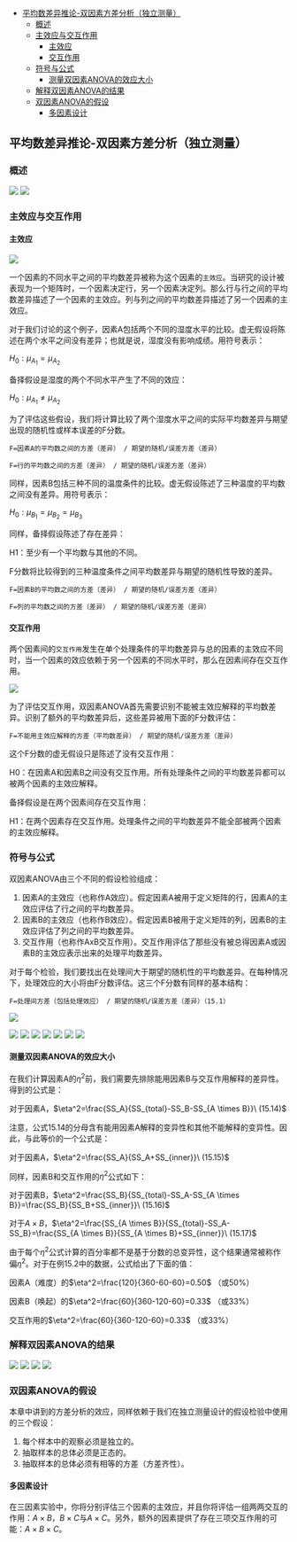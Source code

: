 - [平均数差异推论-双因素方差分析（独立测量）](#%e5%b9%b3%e5%9d%87%e6%95%b0%e5%b7%ae%e5%bc%82%e6%8e%a8%e8%ae%ba-%e5%8f%8c%e5%9b%a0%e7%b4%a0%e6%96%b9%e5%b7%ae%e5%88%86%e6%9e%90%e7%8b%ac%e7%ab%8b%e6%b5%8b%e9%87%8f)
  - [概述](#%e6%a6%82%e8%bf%b0)
  - [主效应与交互作用](#%e4%b8%bb%e6%95%88%e5%ba%94%e4%b8%8e%e4%ba%a4%e4%ba%92%e4%bd%9c%e7%94%a8)
    - [主效应](#%e4%b8%bb%e6%95%88%e5%ba%94)
    - [交互作用](#%e4%ba%a4%e4%ba%92%e4%bd%9c%e7%94%a8)
  - [符号与公式](#%e7%ac%a6%e5%8f%b7%e4%b8%8e%e5%85%ac%e5%bc%8f)
    - [测量双因素ANOVA的效应大小](#%e6%b5%8b%e9%87%8f%e5%8f%8c%e5%9b%a0%e7%b4%a0anova%e7%9a%84%e6%95%88%e5%ba%94%e5%a4%a7%e5%b0%8f)
  - [解释双因素ANOVA的结果](#%e8%a7%a3%e9%87%8a%e5%8f%8c%e5%9b%a0%e7%b4%a0anova%e7%9a%84%e7%bb%93%e6%9e%9c)
  - [双因素ANOVA的假设](#%e5%8f%8c%e5%9b%a0%e7%b4%a0anova%e7%9a%84%e5%81%87%e8%ae%be)
    - [多因素设计](#%e5%a4%9a%e5%9b%a0%e7%b4%a0%e8%ae%be%e8%ae%a1)

## 平均数差异推论-双因素方差分析（独立测量）
### 概述
![](independent-test-anova1.png)
![](independent-test-anova2.png)

### 主效应与交互作用
#### 主效应
![](independent-test-anova3.png)

一个因素的不同水平之间的平均数差异被称为这个因素的`主效应`。当研究的设计被表现为一个矩阵时，一个因素决定行，另一个因素决定列。那么行与行之间的平均数差异描述了一个因素的主效应。列与列之间的平均数差异描述了另一个因素的主效应。

对于我们讨论的这个例子，因素A包括两个不同的湿度水平的比较。虚无假设将陈述在两个水平之间没有差异；也就是说，湿度没有影响成绩。用符号表示：

$H_0:\mu_{A_1}=\mu_{A_2}$

备择假设是湿度的两个不同水平产生了不同的效应：

$H_0:\mu_{A_1} \ne \mu_{A_2}$

为了评估这些假设，我们将计算比较了两个湿度水平之间的实际平均数差异与期望出现的随机性或样本误差的F分数。

    F=因素A的平均数之间的方差（差异） / 期望的随机/误差方差（差异）

    F=行的平均数之间的方差（差异） / 期望的随机/误差方差（差异）

同样，因素B包括三种不同的温度条件的比较。虚无假设陈述了三种温度的平均数之间没有差异。用符号表示：

$H_0:\mu_{B_1}=\mu_{B_2}=\mu_{B_3}$

同样，备择假设陈述了存在差异：

H1：至少有一个平均数与其他的不同。

F分数将比较得到的三种温度条件之间平均数差异与期望的随机性导致的差异。

    F=因素B的平均数之间的方差（差异） / 期望的随机/误差方差（差异）

    F=列的平均数之间的方差（差异） / 期望的随机/误差方差（差异）

#### 交互作用
两个因素间的`交互作用`发生在单个处理条件的平均数差异与总的因素的主效应不同时，当一个因素的效应依赖于另一个因素的不同水平时，那么在因素间存在交互作用。

![](independent-test-anova4.png)

为了评估交互作用，双因素ANOVA首先需要识别不能被主效应解释的平均数差异。识别了额外的平均数差异后，这些差异被用下面的F分数评估：

    F=不能用主效应解释的方差（平均数差异） / 期望的随机/误差方差（差异）

这个F分数的虚无假设只是陈述了没有交互作用：

H0：在因素A和因素B之间没有交互作用。所有处理条件之间的平均数差异都可以被两个因素的主效应解释。

备择假设是在两个因素间存在交互作用：

H1：在两个因素存在交互作用。处理条件之间的平均数差异不能全部被两个因素的主效应解释。

### 符号与公式
双因素ANOVA由三个不同的假设检验组成：

1. 因素A的主效应（也称作A效应）。假定因素A被用于定义矩阵的行，因素A的主效应评估了行之间的平均数差异。
2. 因素B的主效应（也称作B效应）。假定因素B被用于定义矩阵的列，因素B的主效应评估了列之间的平均数差异。
3. 交互作用（也称作AxB交互作用）。交互作用评估了那些没有被总得因素A或因素B的主效应表示出来的处理平均数差异。

对于每个检验，我们要找出在处理间大于期望的随机性的平均数差异。在每种情况下，处理效应的大小将由F分数评估。这三个F分数有同样的基本结构：

    F=处理间方差（包括处理效应） / 期望的随机/误差方差（差异）（15.1）

![](independent-test-anova5.png)

![](independent-test-anova6.png)
![](independent-test-anova7.png)
![](independent-test-anova8.png)
![](independent-test-anova9.png)
![](independent-test-anova10.png)
![](independent-test-anova11.png)
![](independent-test-anova12.png)

#### 测量双因素ANOVA的效应大小
在我们计算因素A的$\eta^2$前，我们需要先排除能用因素B与交互作用解释的差异性。得到的公式是：

对于因素A，$\eta^2=\frac{SS_A}{SS_{total}-SS_B-SS_{A \times B}}\ (15.14)$

注意，公式15.14的分母含有能用因素A解释的变异性和其他不能解释的变异性。因此，与此等价的一个公式是：

对于因素A，$\eta^2=\frac{SS_A}{SS_A+SS_{inner}}\ (15.15)$

同样，因素B和交互作用的$\eta^2$公式如下：

对于因素B，$\eta^2=\frac{SS_B}{SS_{total}-SS_A-SS_{A \times B}}=\frac{SS_B}{SS_B+SS_{inner}}\ (15.16)$

对于$A \times B$，$\eta^2=\frac{SS_{A \times B}}{SS_{total}-SS_A-SS_B}=\frac{SS_{A \times B}}{SS_{A \times B}+SS_{inner}}\ (15.17)$

由于每个$\eta^2$公式计算的百分率都不是基于分数的总变异性，这个结果通常被称作偏$\eta^2$。对于在例15.2中的数据，公式给出了下面的值：

因素A（难度）的$\eta^2=\frac{120}{360-60-60}=0.50$ （或50%）

因素B（唤起）的$\eta^2=\frac{60}{360-120-60}=0.33$ （或33%）

交互作用的$\eta^2=\frac{60}{360-120-60}=0.33$ （或33%）

### 解释双因素ANOVA的结果
![](independent-test-anova13.png)
![](independent-test-anova14.png)
![](independent-test-anova15.png)
![](independent-test-anova16.png)

### 双因素ANOVA的假设
本章中讲到的方差分析的效应，同样依赖于我们在独立测量设计的假设检验中使用的三个假设：

1. 每个样本中的观察必须是独立的。
2. 抽取样本的总体必须是正态的。
3. 抽取样本的总体必须有相等的方差（方差齐性）。

#### 多因素设计
在三因素实验中，你将分别评估三个因素的主效应，并且你将评估一组两两交互的作用：$A \times B$，$B \times C$与$A \times C$。另外，额外的因素提供了存在三项交互作用的可能：$A \times B \times C$。